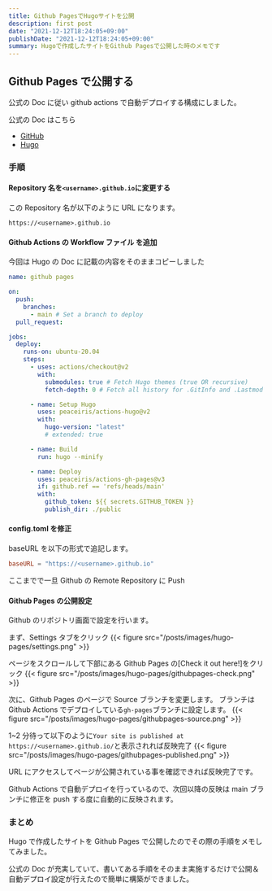 ```yaml
---
title: Github PagesでHugoサイトを公開
description: first post
date: "2021-12-12T18:24:05+09:00"
publishDate: "2021-12-12T18:24:05+09:00"
summary: Hugoで作成したサイトをGithub Pagesで公開した時のメモです
---
```


## Github Pages で公開する

公式の Doc に従い github actions で自動デプロイする構成にしました。

公式の Doc はこちら

- [GitHub](https://docs.github.com/ja/pages/getting-started-with-github-pages/about-github-pages)
- [Hugo](https://gohugo.io/hosting-and-deployment/hosting-on-github/)

### 手順

#### Repository 名を`<username>.github.io`に変更する

この Repository 名が以下のように URL になります。

`https://<username>.github.io`

#### Github Actions の Workflow ファイル を追加

今回は Hugo の Doc に記載の内容をそのままコピーしました

```yaml
name: github pages

on:
  push:
    branches:
      - main # Set a branch to deploy
  pull_request:

jobs:
  deploy:
    runs-on: ubuntu-20.04
    steps:
      - uses: actions/checkout@v2
        with:
          submodules: true # Fetch Hugo themes (true OR recursive)
          fetch-depth: 0 # Fetch all history for .GitInfo and .Lastmod

      - name: Setup Hugo
        uses: peaceiris/actions-hugo@v2
        with:
          hugo-version: "latest"
          # extended: true

      - name: Build
        run: hugo --minify

      - name: Deploy
        uses: peaceiris/actions-gh-pages@v3
        if: github.ref == 'refs/heads/main'
        with:
          github_token: ${{ secrets.GITHUB_TOKEN }}
          publish_dir: ./public
```

#### config.toml を修正

baseURL を以下の形式で追記します。

```toml
baseURL = "https://<username>.github.io"
```

ここまでで一旦 Github の Remote Repository に Push

#### Github Pages の公開設定

Github のリポジトリ画面で設定を行います。

まず、Settings タブをクリック
{{< figure src="/posts/images/hugo-pages/settings.png" >}}

ページをスクロールして下部にある Github Pages の[Check it out here!]をクリック
{{< figure src="/posts/images/hugo-pages/githubpages-check.png" >}}

次に、Github Pages のページで Source ブランチを変更します。
ブランチは Github Actions でデプロイしている`gh-pages`ブランチに設定します。
{{< figure src="/posts/images/hugo-pages/githubpages-source.png" >}}

1~2 分待って以下のように`Your site is published at https://<username>.github.io/`と表示されれば反映完了
{{< figure src="/posts/images/hugo-pages/githubpages-published.png" >}}

URL にアクセスしてページが公開されている事を確認できれば反映完了です。

Github Actions で自動デプロイを行っているので、次回以降の反映は main ブランチに修正を push する度に自動的に反映されます。

### まとめ

Hugo で作成したサイトを Github Pages で公開したのでその際の手順をメモしてみました。

公式の Doc が充実していて、書いてある手順をそのまま実施するだけで公開＆自動デプロイ設定が行えたので簡単に構築ができました。
